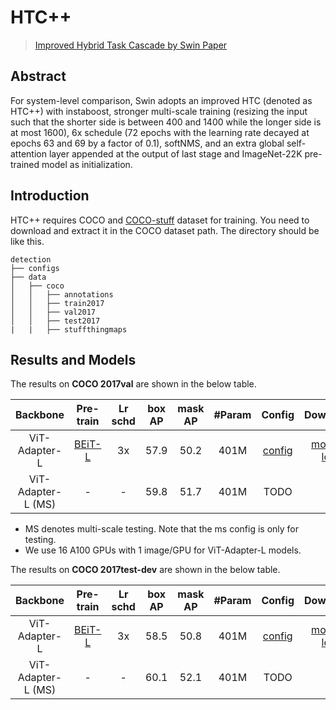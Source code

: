 # HTC++

> [Improved Hybrid Task Cascade by Swin Paper](https://arxiv.org/abs/2103.14030)

<!-- [ALGORITHM] -->

## Abstract

For system-level comparison, Swin adopts an improved HTC (denoted as HTC++) with instaboost, stronger multi-scale training (resizing the input such that the shorter side is between 400 and 1400 while the longer side is at most 1600), 6x schedule (72 epochs with the learning rate decayed at epochs 63 and 69 by a factor of 0.1), softNMS, and an extra global self-attention layer appended at the output of last stage and ImageNet-22K pre-trained model as initialization.

## Introduction

HTC++ requires COCO and [COCO-stuff](http://calvin.inf.ed.ac.uk/wp-content/uploads/data/cocostuffdataset/stuffthingmaps_trainval2017.zip) dataset for training. You need to download and extract it in the COCO dataset path.
The directory should be like this.

```none
detection
├── configs
├── data
│   ├── coco
│   │   ├── annotations
│   │   ├── train2017
│   │   ├── val2017
│   │   ├── test2017
|   |   ├── stuffthingmaps
```

## Results and Models

The results on **COCO 2017val** are shown in the below table.

| Backbone           | Pre-train                                                                                                             | Lr schd | box AP | mask AP | #Param | Config                                              | Download                                                                                                                                                                                                         |
|:------------------:|:---------------------------------------------------------------------------------------------------------------------:|:-------:|:------:|:-------:|:------:|:---------------------------------------------------:|:----------------------------------------------------------------------------------------------------------------------------------------------------------------------------------------------------------------:|
| ViT-Adapter-L      | [BEiT-L](https://conversationhub.blob.core.windows.net/beit-share-public/beit/beit_large_patch16_224_pt22k_ft22k.pth) | 3x      | 57.9   | 50.2    | 401M   | [config](./htc++_beit_adapter_large_fpn_3x_coco.py) | [model](https://github.com/czczup/ViT-Adapter/releases/download/v0.1.0/htc++_beit_adapter_large_fpn_3x_coco.pth.tar) \| [log](https://github.com/czczup/ViT-Adapter/releases/download/v0.1.0/20220512_030903.log) |
| ViT-Adapter-L (MS) | -                                                                                                                     | -       | 59.8   | 51.7    | 401M   | TODO                                                | -                                                                                                                                                                                                                |

- MS denotes multi-scale testing. Note that the ms config is only for testing.
- We use 16 A100 GPUs with 1 image/GPU for ViT-Adapter-L models.

The results on **COCO 2017test-dev** are shown in the below table.

| Backbone           | Pre-train                                                                                                             | Lr schd | box AP | mask AP | #Param | Config                                              | Download                                                                                                                                                                                                         |
|:------------------:|:---------------------------------------------------------------------------------------------------------------------:|:-------:|:------:|:-------:|:------:|:---------------------------------------------------:|:----------------------------------------------------------------------------------------------------------------------------------------------------------------------------------------------------------------:|
| ViT-Adapter-L      | [BEiT-L](https://conversationhub.blob.core.windows.net/beit-share-public/beit/beit_large_patch16_224_pt22k_ft22k.pth) | 3x      | 58.5   | 50.8    | 401M   | [config](./htc++_beit_adapter_large_fpn_3x_coco.py) | [model](https://github.com/czczup/ViT-Adapter/releases/download/v0.1.0/htc++_beit_adapter_large_fpn_3x_coco.pth.tar) \| [log](https://github.com/czczup/ViT-Adapter/releases/download/v0.1.0/20220512_030903.log) |
| ViT-Adapter-L (MS) | -                                                                                                                     | -       | 60.1   | 52.1    | 401M   | TODO                                                | -                                                                                                                                                                                                                |
